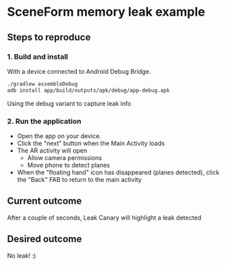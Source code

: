 # SceneForm memory leak example

## Steps to reproduce

### 1. Build and install 

With a device connected to Android Debug Bridge.

```bash
./gradlew assembleDebug
adb install app/build/outputs/apk/debug/app-debug.apk
```

Using the debug variant to capture leak info

### 2. Run the application

* Open the app on your device.
* Click the "next" button when the Main Activity loads
* The AR activity will open
  * Allow camera permissions
  * Move phone to detect planes
* When the "floating hand" icon has disappeared (planes detected), click the "Back" FAB to return to the main activity

## Current outcome

After a couple of seconds, Leak Canary will highlight a leak detected

## Desired outcome

No leak! :) 
